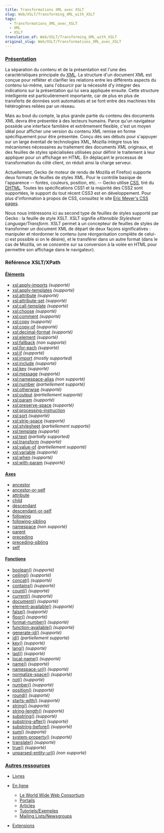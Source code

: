 ```yaml
---
title: Transformations XML avec XSLT
slug: Web/XSLT/Transforming_XML_with_XSLT
tags:
  - Transformations_XML_avec_XSLT
  - XML
  - XSLT
translation_of: Web/XSLT/Transforming_XML_with_XSLT
original_slug: Web/XSLT/Transformations_XML_avec_XSLT
---
```

### [Présentation](fr/Transformations_XML_avec_XSLT/Pr%c3%a9sentation)

La séparation du contenu et de la présentation est l'une des caractéristiques principale du [XML](fr/XML). La structure d'un document XML est conçue pour refléter et clarifier les relations entre les différents aspects du contenu lui-même, sans l'obsurcir par la nécessité d'y intégrer des indications sur la présentation qui lui sera appliquée ensuite. Cette structure intelligente est particulièrement importante, car de plus en plus de transferts de données sont automatisés et se font entre des machines très hétérogènes reliées par un réseau.

Mais au bout du compte, la plus grande partie du contenu des documents XML devra être présentée à des lecteurs humains. Parce qu'un navigateur possède une interface familière et extrêmement flexible, c'est un moyen idéal pour afficher une version du contenu XML remise en forme spécifiquement pour être présentée. Conçu dès ses débuts pour s'appuyer sur un large éventail de technologies XML, Mozilla intègre tous les mécanismes nécessaires au traitement des documents XML originaux, et des feuilles de styles spécialisées utilisées pour définir le traitement à leur appliquer pour un affichage en HTML. En déplaçant le processus de transformation du côté client, on réduit ainsi la charge serveur.

Actuellement, Gecko (le moteur de rendu de Mozilla et Firefox) supporte deux formats de feuilles de styles XML. Pour le contrôle basique de l'apparence -- fontes, couleurs, position, etc. -- Gecko utilise [CSS](fr/CSS), tiré du [DHTML](fr/DHTML). Toutes les spécifications CSS1 et la majorité des CSS2 sont supportées, le support du tout récent CSS3 est en développement. Pour plus d'information à propos de CSS, consultez le site [Eric Meyer's CSS pages](http://www.meyerweb.com/eric/css/).

Nous nous intéressons ici au second type de feuilles de styles supporté par Gecko&nbsp;: la feuille de style XSLT. XSLT signifie _eXtensible Stylesheet Language/Transform_. XSLT permet à un concepteur de feuilles de styles de transformer un document XML de départ de deux façons significatives&nbsp;: manipuler et réordonner le contenu (une réorganisation complète de celui-ci est possible si on le désire), et le transférer dans un autre format (dans le cas de Mozilla, on se concentre sur sa conversion à la volée en HTML pour permettre son affichage dans le navigateur).

### Référence XSLT/XPath

#### [Éléments](fr/XSLT/%c3%89l%c3%a9ments)

- [xsl:apply-imports](fr/XSLT/apply-imports) _(supporté)_
- [xsl:apply-templates](fr/XSLT/apply-templates) _(supporté)_
- [xsl:attribute](fr/XSLT/attribute) _(supporté)_
- [xsl:attribute-set](fr/XSLT/attribute-set) _(supporté)_
- [xsl:call-template](fr/XSLT/call-template) _(supporté)_
- [xsl:choose](fr/XSLT/choose) _(supporté)_
- [xsl:comment](fr/XSLT/comment) _(supporté)_
- [xsl:copy](fr/XSLT/copy) _(supporté)_
- [xsl:copy-of](fr/XSLT/copy-of) _(supporté)_
- [xsl:decimal-format](fr/XSLT/decimal-format) _(supporté)_
- [xsl:element](fr/XSLT/element) _(supporté)_
- [xsl:fallback](fr/XSLT/fallback) _(non supporté)_
- [xsl:for-each](fr/XSLT/for-each) _(supporté)_
- [xsl:if](fr/XSLT/if) _(supporté)_
- [xsl:import](fr/XSLT/import) _(mostly supported)_
- [xsl:include](fr/XSLT/include) _(supporté)_
- [xsl:key](fr/XSLT/key) _(supporté)_
- [xsl:message](fr/XSLT/message) _(supporté)_
- [xsl:namespace-alias](fr/XSLT/namespace-alias) _(non supporté)_
- [xsl:number](fr/XSLT/number) _(partiellement supporté)_
- [xsl:otherwise](fr/XSLT/otherwise) _(supporté)_
- [xsl:output](fr/XSLT/output) _(partiellement supporté)_
- [xsl:param](fr/XSLT/param) _(supporté)_
- [xsl:preserve-space](fr/XSLT/preserve-space) _(supporté)_
- [xsl:processing-instruction](fr/XSLT/processing-instruction)
- [xsl:sort](fr/XSLT/sort) _(supporté)_
- [xsl:strip-space](fr/XSLT/strip-space) _(supporté)_
- [xsl:stylesheet](fr/XSLT/stylesheet) _(partiellement supporté)_
- [xsl:template](fr/XSLT/template) _(supporté)_
- [xsl:text](fr/XSLT/text) _(partially supported)_
- [xsl:transform](fr/XSLT/transform) _(supporté)_
- [xsl:value-of](fr/XSLT/value-of) _(partiellement supporté)_
- [xsl:variable](fr/XSLT/variable) _(supporté)_
- [xsl:when](fr/XSLT/when) _(supporté)_
- [xsl:with-param](fr/XSLT/with-param) _(supporté)_

#### [Axes](fr/XPath/Axes)

- [ancestor](fr/XPath/Axes/ancestor)
- [ancestor-or-self](fr/XPath/Axes/ancestor-or-self)
- [attribute](fr/XPath/Axes/attribute)
- [child](fr/XPath/Axes/child)
- [descendant](fr/XPath/Axes/descendant)
- [descendant-or-self](fr/XPath/Axes/descendant-or-self)
- [following](fr/XPath/Axes/following)
- [following-sibling](fr/XPath/Axes/following-sibling)
- [namespace](fr/XPath/Axes/namespace) _(non supporté)_
- [parent](fr/XPath/Axes/parent)
- [preceding](fr/XPath/Axes/preceding)
- [preceding-sibling](fr/XPath/Axes/preceding-sibling)
- [self](fr/XPath/Axes/self)

#### [Fonctions](fr/XPath/Fonctions)

- [boolean()](fr/XPath/Fonctions/boolean) _(supporté)_
- [ceiling()](fr/XPath/Fonctions/ceiling) _(supporté)_
- [concat()](fr/XPath/Fonctions/concat) _(supporté)_
- [contains()](fr/XPath/Fonctions/contains) _(supporté)_
- [count()](fr/XPath/Fonctions/count) _(supporté)_
- [current()](fr/XPath/Fonctions/current) _(supporté)_
- [document()](fr/XPath/Fonctions/document) _(supporté)_
- [element-available()](fr/XPath/Fonctions/element-available) _(supporté)_
- [false()](fr/XPath/Fonctions/false) _(supporté)_
- [floor()](fr/XPath/Fonctions/floor) _(supporté)_
- [format-number()](fr/XPath/Fonctions/format-number) _(supporté)_
- [function-available()](fr/XPath/Fonctions/function-available) _(supporté)_
- [generate-id()](fr/XPath/Fonctions/generate-id) _(supporté)_
- [id()](fr/XPath/Fonctions/id) _(partiellement supporté)_
- [key()](fr/XPath/Fonctions/key) _(supporté)_
- [lang()](fr/XPath/Fonctions/lang) _(supporté)_
- [last()](fr/XPath/Fonctions/last) _(supporté)_
- [local-name()](fr/XPath/Fonctions/local-name) _(supporté)_
- [name()](fr/XPath/Fonctions/name) _(supporté)_
- [namespace-uri()](fr/XPath/Fonctions/namespace-uri) _(supporté)_
- [normalize-space()](fr/XPath/Fonctions/normalize-space) _(supporté)_
- [not()](fr/XPath/Fonctions/not) _(supporté)_
- [number()](fr/XPath/Fonctions/number) _(supporté)_
- [position()](fr/XPath/Fonctions/position) _(supporté)_
- [round()](fr/XPath/Fonctions/round) _(supporté)_
- [starts-with()](fr/XPath/Fonctions/starts-with) _(supporté)_
- [string()](fr/XPath/Fonctions/string) _(supporté)_
- [string-length()](fr/XPath/Fonctions/string-length) _(supporté)_
- [substring()](fr/XPath/Fonctions/substring) _(supporté)_
- [substring-after()](fr/XPath/Fonctions/substring-after) _(supporté)_
- [substring-before()](fr/XPath/Fonctions/substring-before) _(supporté)_
- [sum()](fr/XPath/Fonctions/sum) _(supporté)_
- [system-property()](fr/XPath/Fonctions/system-property) _(supporté)_
- [translate()](fr/XPath/Fonctions/translate) _(supporté)_
- [true()](fr/XPath/Fonctions/true) _(supporté)_
- [unparsed-entity-url()](fr/XPath/Fonctions/unparsed-entity-url) _(non supporté)_

### [Autres ressources](fr/Transformations_XML_avec_XSLT/Autres_ressources)

- [Livres](fr/Transformations_XML_avec_XSLT/Autres_ressources#Livres)
- [En ligne](fr/Transformations_XML_avec_XSLT/Autres_ressources#En_ligne)

  - [Le World Wide Web Consortium](fr/Transformations_XML_avec_XSLT/Autres_ressources#Le_World_Wide_Web_Consortium)
  - [Portails](fr/Transformations_XML_avec_XSLT/Autres_ressources#Portails)
  - [Articles](fr/Transformations_XML_avec_XSLT/Autres_ressources#Articles)
  - [Tutoriels/Exemples](fr/Transformations_XML_avec_XSLT/Autres_ressources#Tutoriels.2FExemples)
  - [Mailing Lists/Newsgroups](fr/Transformations_XML_avec_XSLT/Autres_ressources#Mailing_Lists.2FNewsgroups)

- [Extensions](fr/Transformations_XML_avec_XSLT/Autres_ressources#Extensions)
